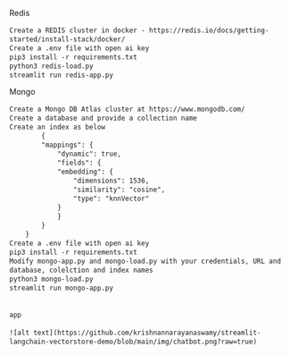 Redis

    Create a REDIS cluster in docker - https://redis.io/docs/getting-started/install-stack/docker/
    Create a .env file with open ai key
    pip3 install -r requirements.txt
    python3 redis-load.py
    streamlit run redis-app.py
    

Mongo

    Create a Mongo DB Atlas cluster at https://www.mongodb.com/
    Create a database and provide a collection name
    Create an index as below
            {
            "mappings": {
                "dynamic": true,
                "fields": {
                "embedding": {
                    "dimensions": 1536,
                    "similarity": "cosine",
                    "type": "knnVector"
                }
                }
            }
        }
    Create a .env file with open ai key
    pip3 install -r requirements.txt
    Modify mongo-app.py and mongo-load.py with your credentials, URL and database, colelction and index names
    python3 mongo-load.py
    streamlit run mongo-app.py


    app

    ![alt text](https://github.com/krishnannarayanaswamy/streamlit-langchain-vectorstore-demo/blob/main/img/chatbot.png?raw=true)